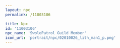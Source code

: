 ```yaml
---
layout: npc
permalink: /11003106

title: Npc
id: '11003106'
npc_name: 'SwolePatrol Guild Member'
icon_url: 'portrait/npc/02010026_lith_man1_p.png'
---
```

